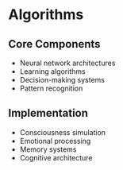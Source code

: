 # Algorithms

## Core Components
- Neural network architectures
- Learning algorithms
- Decision-making systems
- Pattern recognition

## Implementation
- Consciousness simulation
- Emotional processing
- Memory systems
- Cognitive architecture
